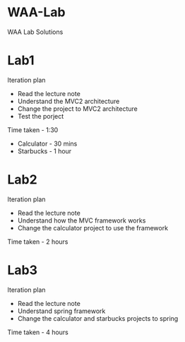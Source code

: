 # WAA-Lab
WAA Lab Solutions

# Lab1
Iteration plan 
 - Read the lecture note
 - Understand the MVC2 architecture
 - Change the project to MVC2 architecture
 - Test the porject

Time taken - 1:30 
 - Calculator - 30 mins
 - Starbucks - 1 hour
 
# Lab2
Iteration plan 
 - Read the lecture note
 - Understand how the MVC framework works
 - Change the calculator project to use the framework

Time taken - 2 hours 

# Lab3
Iteration plan 
 - Read the lecture note
 - Understand spring framework 
 - Change the calculator and starbucks projects to spring

Time taken - 4 hours 
